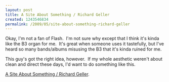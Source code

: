 ```yaml
--- 
layout: post
title: A Site About Something / Richard Geller
created: 1243546834
permalink: /2009/05/site-about-something-richard-geller
---
```

Okay, I'm not a fan of Flash.  I'm not sure why except that I think it's kinda like the B3 organ for me.  It's great when someone uses it tastefully, but I've heard so many bands/albums misusing the B3 that it's kinda ruined for me.

This guy's got the right idea, however.  If my whole aesthetic weren't about clean and direct these days, I'd want to do something like this.

<a href="http://www.asiteaboutsomething.com/">A Site About Something / Richard Geller</a>.
